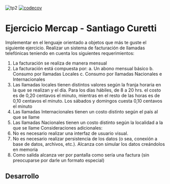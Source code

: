 ![tp2](https://github.com/martinanus/algo3_tp2/actions/workflows/build.yml/badge.svg) [![codecov](https://codecov.io/gh/martinanus/algo3_tp2/branch/master/graph/badge.svg)](https://codecov.io/gh/martinanus/algo3_tp2)

# Ejercicio Mercap - Santiago Curetti

Implementar en el lenguaje orientado a objetos que más te guste el siguiente ejercicio.
Realizar un sistema de facturación de llamadas telefónicas teniendo en cuenta los siguientes requerimientos:
1) La facturación se realiza de manera mensual
2) La facturación está compuesta por:
   a. Un abono mensual básico
   b. Consumo por llamadas Locales
   c. Consumo por llamadas Nacionales e Internacionales
3) Las llamadas locales tienen distintos valores según la franja horaria en la que se realizan y el día. Para los días hábiles, de 8 a 20 hrs. el costo es de 0,20 centavos el minuto, mientras en el resto de las horas es de 0,10 centavos el minuto. Los sábados y domingos cuesta 0,10 centavos el minuto
4) Las llamadas Internacionales tienen un costo distinto según el país al que se llame
5) Las llamadas Nacionales tienen un costo distinto según la localidad a la que se llame
   Consideraciones adicionales:
1) No es necesario realizar una interfaz de usuario visual.
2) No es necesario realizar persistencia de los datos (o sea, conexión a base de datos, archivos, etc.). Alcanza con simular los datos creándolos en memoria
3) Como salida alcanza ver por pantalla como sería una factura (sin preocuparse por darle un formato especial)

## Desarrollo
